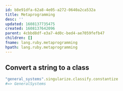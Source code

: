 ```yaml
---
id: b8e91dfa-62a8-4e05-a272-0640a2ca532a
title: Metaprogramming
desc: ''
updated: 1608137735475
created: 1608137642096
parent: 4cbbd8df-e3a7-4d0c-bed4-ae7059fefb47
children: []
fname: lang.ruby.metaprogramming
hpath: lang.ruby.metaprogramming
---
```

## Convert a string to a class

```ruby
"general_systems".singularize.classify.constantize
#=> GeneralSystems
```


